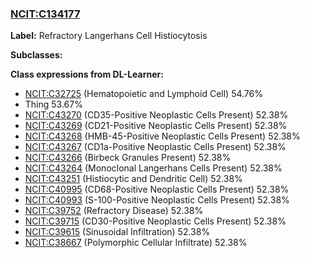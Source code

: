 
### [NCIT:C134177](http://purl.obolibrary.org/obo/NCIT_C134177)
**Label:** Refractory Langerhans Cell Histiocytosis

**Subclasses:** 

**Class expressions from DL-Learner:**

- [NCIT:C32725](http://purl.obolibrary.org/obo/NCIT_C32725) (Hematopoietic and Lymphoid Cell) 54.76%
- Thing 53.67%
- [NCIT:C43270](http://purl.obolibrary.org/obo/NCIT_C43270) (CD35-Positive Neoplastic Cells Present) 52.38%
- [NCIT:C43269](http://purl.obolibrary.org/obo/NCIT_C43269) (CD21-Positive Neoplastic Cells Present) 52.38%
- [NCIT:C43268](http://purl.obolibrary.org/obo/NCIT_C43268) (HMB-45-Positive Neoplastic Cells Present) 52.38%
- [NCIT:C43267](http://purl.obolibrary.org/obo/NCIT_C43267) (CD1a-Positive Neoplastic Cells Present) 52.38%
- [NCIT:C43266](http://purl.obolibrary.org/obo/NCIT_C43266) (Birbeck Granules Present) 52.38%
- [NCIT:C43264](http://purl.obolibrary.org/obo/NCIT_C43264) (Monoclonal Langerhans Cells Present) 52.38%
- [NCIT:C43251](http://purl.obolibrary.org/obo/NCIT_C43251) (Histiocytic and Dendritic Cell) 52.38%
- [NCIT:C40995](http://purl.obolibrary.org/obo/NCIT_C40995) (CD68-Positive Neoplastic Cells Present) 52.38%
- [NCIT:C40993](http://purl.obolibrary.org/obo/NCIT_C40993) (S-100-Positive Neoplastic Cells Present) 52.38%
- [NCIT:C39752](http://purl.obolibrary.org/obo/NCIT_C39752) (Refractory Disease) 52.38%
- [NCIT:C39715](http://purl.obolibrary.org/obo/NCIT_C39715) (CD30-Positive Neoplastic Cells Present) 52.38%
- [NCIT:C39615](http://purl.obolibrary.org/obo/NCIT_C39615) (Sinusoidal Infiltration) 52.38%
- [NCIT:C38667](http://purl.obolibrary.org/obo/NCIT_C38667) (Polymorphic Cellular Infiltrate) 52.38%


